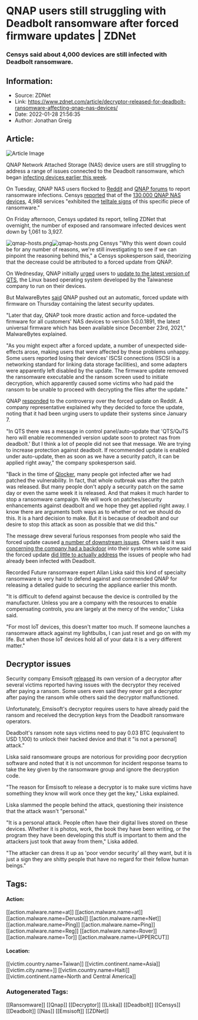 # QNAP users still struggling with Deadbolt ransomware after forced firmware updates | ZDNet
### Censys said about 4,000 devices are still infected with Deadbolt ransomware.

## Information:
+ Source: ZDNet
+ Link: https://www.zdnet.com/article/decryptor-released-for-deadbolt-ransomware-affecting-qnap-nas-devices/
+ Date: 2022-01-28 21:56:35
+ Author: Jonathan Greig


## Article:
![Article Image](https://www.zdnet.com/a/img/resize/db36dda02b827ca75e0bbc2dbaa81c4dcb37ab25/2020/04/30/a0f407e5-4a1f-46e3-886e-4811e3ab755e/ransomware.jpg?width=770&height=578&fit=crop&auto=webp)

QNAP Network Attached Storage (NAS) device users are still struggling to address a range of issues connected to the Deadbolt ransomware, which began [infecting devices earlier this week](https://www.zdnet.com/article/qnap-warns-nas-users-of-deadbolt-ransomware-urges-customers-to-update/?ftag=COS-05-10aaa0g&taid=61f44ecd669f060001f1ed64&utm_campaign=trueAnthem%3A+Trending+Content&utm_medium=trueAnthem&utm_source=twitter). 

On Tuesday, QNAP NAS users flocked to [Reddit](https://www.reddit.com/r/qnap/comments/scm0zv/deadbolt_ransomware_attack_against_qnaps/) and [QNAP forums](https://forum.qnap.com/viewtopic.php?f=45&t=164797&start=30) to report ransomware infections. Censys [reported](https://censys.io/blog/the-qnapping-of-qnap-devices/) that of the [130,000 QNAP NAS devices](https://search.censys.io/search?resource=hosts&sort=RELEVANCE&per_page=25&virtual_hosts=EXCLUDE&q=services.tls.certificates.leaf_data.issuer_dn%3A+%22CN%3DQNAP+NAS%22), 4,988 services "exhibited the [telltale signs](https://search.censys.io/search?resource=hosts&sort=RELEVANCE&per_page=100&virtual_hosts=INCLUDE&q=services.http.response.html_title%3A+%22ALL+YOUR+FILES+HAVE+BEEN+LOCKED+BY+DEADBOLT.%22) of this specific piece of ransomware."

On Friday afternoon, Censys updated its report, telling ZDNet that overnight, the number of exposed and ransomware infected devices went down by 1,061 to 3,927. 

![qmap-hosts.png](https://www.zdnet.com/a/img/resize/fc9203ea44b964461d18b592bc24242867a862ba/2022/01/28/d4bc9630-6495-4826-a261-13542d71df59/qmap-hosts.png?width=370&fit=bounds&auto=webp)![qmap-hosts.png](https://www.zdnet.com/a/img/resize/fc9203ea44b964461d18b592bc24242867a862ba/2022/01/28/d4bc9630-6495-4826-a261-13542d71df59/qmap-hosts.png?width=370&fit=bounds&auto=webp)
 Censys
 "Why this went down could be for any number of reasons, we're still investigating to see if we can pinpoint the reasoning behind this," a Censys spokesperson said, theorizing that the decrease could be attributed to a forced update from QNAP. 

On Wednesday, QNAP initially [urged](https://www.qnap.com/en/security-news/2022/take-immediate-actions-to-stop-your-nas-from-exposing-to-the-internet-and-update-qts-to-the-latest-available-version-fight-against-ransomware-together) users to [update to the latest version of QTS](https://www.qnap.com/en/security-advisory/qsa-21-57), the Linux based operating system developed by the Taiwanese company to run on their devices.

But MalwareBytes [said](https://blog.malwarebytes.com/ransomware/2022/01/qnap-update-stops-deadbolt-ransomware-annoys-some-users-starts-debate/) QNAP pushed out an automatic, forced update with firmware on Thursday containing the latest security updates.

"Later that day, QNAP took more drastic action and force-updated the firmware for all customers' NAS devices to version 5.0.0.1891, the latest universal firmware which has been available since December 23rd, 2021," MalwareBytes explained.






"As you might expect after a forced update, a number of unexpected side-effects arose, making users that were affected by these problems unhappy. Some users reported losing their devices' ISCSI connections (ISCSI is a networking standard for linking data storage facilities), and some adapters were apparently left disabled by the update. The firmware update removed the ransomware executable and the ransom screen used to initiate decryption, which apparently caused some victims who had paid the ransom to be unable to proceed with decrypting the files after the update."

QNAP [responded](https://www.reddit.com/r/qnap/comments/sdz7e5/you_want_to_know_why_your_qnap_updated_last_night/huhlp5t/) to the controversy over the forced update on Reddit. A company representative explained why they decided to force the update, noting that it had been urging users to update their systems since January 7.

"In QTS there was a message in control panel/auto-update that 'QTS/QuTS hero will enable recommended version update soon to protect nas from deadbolt.' But I think a lot of people did not see that message. We are trying to increase protection against deadbolt. If recommended update is enabled under auto-update, then as soon as we have a security patch, it can be applied right away," the company spokesperson said. 

"Back in the time of [Qlocker](https://www.bleepingcomputer.com/news/security/qlocker-ransomware-returns-to-target-qnap-nas-devices-worldwide/), many people got infected after we had patched the vulnerability. In fact, that whole outbreak was after the patch was released. But many people don't apply a security patch on the same day or even the same week it is released. And that makes it much harder to stop a ransomware campaign. We will work on patches/security enhancements against deadbolt and we hope they get applied right away. I know there are arguments both ways as to whether or not we should do this. It is a hard decision to make. But it is because of deadbolt and our desire to stop this attack as soon as possible that we did this."

The message drew several furious responses from people who said the forced update caused [a number of downstream issues](https://www.reddit.com/r/qnap/comments/sdz7e5/comment/huij1yj/?utm_source=share&utm_medium=web2x&context=3). Others said it was [concerning the company had a backdoor](https://www.reddit.com/r/qnap/comments/sdz7e5/comment/hui27t3/?utm_source=share&utm_medium=web2x&context=3) into their systems while some said the forced update [did little to actually address](https://www.reddit.com/r/qnap/comments/sdz7e5/comment/hui22mm/?utm_source=share&utm_medium=web2x&context=3) the issues of people who had already been infected with Deadbolt. 

Recorded Future ransomware expert Allan Liska said this kind of specialty ransomware is very hard to defend against and commended QNAP for releasing a detailed guide to securing the appliance earlier this month. 

"It is difficult to defend against because the device is controlled by the manufacturer. Unless you are a company with the resources to enable compensating controls, you are largely at the mercy of the vendor," Liska said. 

"For most IoT devices, this doesn't matter too much. If someone launches a ransomware attack against my lightbulbs, I can just reset and go on with my life. But when those IoT devices hold all of your data it is a very different matter."

Decryptor issues
----------------

Security company Emsisoft [released](https://www.emsisoft.com/ransomware-decryption-tools/deadbolt) its own version of a decryptor after several victims reported having issues with the decryptor they received after paying a ransom. Some users even said they never got a decryptor after paying the ransom while others said the decryptor malfunctioned. 

Unfortunately, Emsisoft's decryptor requires users to have already paid the ransom and received the decryption keys from the Deadbolt ransomware operators. 

Deadbolt's ransom note says victims need to pay 0.03 BTC (equivalent to USD 1,100) to unlock their hacked device and that it "is not a personal] attack." 

Liska said ransomware groups are notorious for providing poor decryption software and noted that it is not uncommon for incident response teams to take the key given by the ransomware group and ignore the decryption code.

"The reason for Emsisoft to release a decryptor is to make sure victims have something they know will work once they get the key," Liska explained.

Liska slammed the people behind the attack, questioning their insistence that the attack wasn't "personal."

"It is a personal attack. People often have their digital lives stored on these devices. Whether it is photos, work, the book they have been writing, or the program they have been developing this stuff is important to them and the attackers just took that away from them," Liska added. 

"The attacker can dress it up as 'poor vendor security' all they want, but it is just a sign they are shitty people that have no regard for their fellow human beings."





## Tags:

#### Action:
[[action.malware.name=at]] [[action.malware.name=at]] [[action.malware.name=Derusbi]] [[action.malware.name=Net]] [[action.malware.name=Ping]] [[action.malware.name=Ping]] [[action.malware.name=Reg]] [[action.malware.name=Rover]] [[action.malware.name=Tor]] [[action.malware.name=UPPERCUT]]

#### Location:
[[victim.country.name=Taiwan]] [[victim.continent.name=Asia]] [[victim.city.name=]] [[victim.country.name=Haiti]] [[victim.continent.name=North and Central America]]

### Autogenerated Tags:
[[Ransomware]] [[Qnap]] [[Decryptor]] [[Liska]] [[Deadbolt]] [[Censys]] [[Deadbolt]] [[Nas]] [[Emsisoft]] [[ZDNet]]

